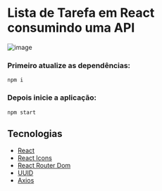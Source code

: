 # Lista de Tarefa em React consumindo uma API
![image](https://github.com/allysonsaraiva/listadetarefas/assets/31968475/8852f96b-6a92-4182-803a-aefcfd0f64a4)


### Primeiro atualize as dependências:

`npm i`

### Depois inicie a aplicação:

`npm start`

## Tecnologias 
- [React](https://react.dev/learn)
- [React Icons](https://react-icons.github.io/react-icons/)
- [React Router Dom](https://reactrouter.com/en/main)
- [UUID](https://github.com/uuidjs/uuid)
- [Axios](https://axios-http.com/ptbr/docs/intro)
